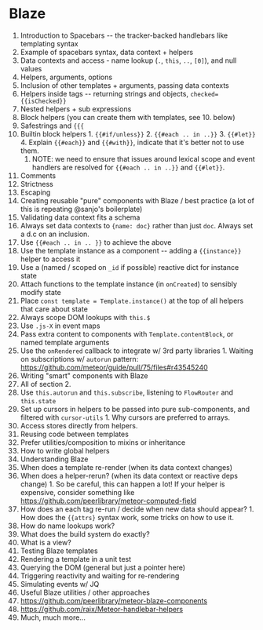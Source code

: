 # Blaze

1. Introduction to Spacebars -- the tracker-backed handlebars like templating syntax
  1. Example of spacebars syntax, data context + helpers
  2. Data contexts and access - name lookup (`.`, `this`, `..`, `[0]`), and null values
  3. Helpers, arguments, options
  4. Inclusion of other templates + arguments, passing data contexts
  5. Helpers inside tags -- returning strings and objects, `checked={{isChecked}}`
  6. Nested helpers + sub expressions
  7. Block helpers (you can create them with templates, see 10. below)
  8. Safestrings and `{{{`
  9. Builtin block helpers
    1. `{{#if/unless}}`
    2. `{{#each .. in ..}}`
    3. `{{#let}}`
    4. Explain `{{#each}}` and `{{#with}}`, indicate that it's better not to use them.
      1. NOTE: we need to ensure that issues around lexical scope and event handlers are resolved for `{{#each .. in ..}}` and `{{#let}}`.
  10. Comments
  11. Strictness
  12. Escaping
2. Creating reusable "pure" components with Blaze / best practice (a lot of this is repeating @sanjo's boilerplate)
  1. Validating data context fits a schema
  2. Always set data contexts to `{name: doc}` rather than just `doc`. Always set a d.c on an inclusion.
  3. Use `{{#each .. in .. }}` to achieve the above
  4. Use the template instance as a component -- adding a `{{instance}}` helper to access it
  5. Use a (named / scoped on `_id` if possible) reactive dict for instance state
  6. Attach functions to the template instance (in `onCreated`) to sensibly modify state
  7. Place `const template = Template.instance()` at the top of all helpers that care about state
  8. Always scope DOM lookups with `this.$`
  9. Use `.js-X` in event maps
  10. Pass extra content to components with `Template.contentBlock`, or named template arguments
  11. Use the `onRendered` callback to integrate w/ 3rd party libraries
    1. Waiting on subscriptions w/ `autorun` pattern: https://github.com/meteor/guide/pull/75/files#r43545240
3. Writing "smart" components with Blaze
  1. All of section 2.
  2. Use `this.autorun` and `this.subscribe`, listening to `FlowRouter` and `this.state`
  3. Set up cursors in helpers to be passed into pure sub-components, and filtered with `cursor-utils`
    1. Why cursors are preferred to arrays.
  4. Access stores directly from helpers.
4. Reusing code between templates
  1. Prefer utilities/composition to mixins or inheritance
  2. How to write global helpers
5. Understanding Blaze
  1. When does a template re-render (when its data context changes)
  2. When does a helper-rerun? (when its data context or reactive deps change)
    1. So be careful, this can happen a lot! If your helper is expensive, consider something like https://github.com/peerlibrary/meteor-computed-field
  3. How does an each tag re-run / decide when new data should appear?
    1. How does the `{{attrs}` syntax work, some tricks on how to use it.
  4. How do name lookups work?
  5. What does the build system do exactly?
  6. What is a view?
6. Testing Blaze templates
  1. Rendering a template in a unit test
  2. Querying the DOM (general but just a pointer here)
  3. Triggering reactivity and waiting for re-rendering
  4. Simulating events w/ JQ
7. Useful Blaze utilities / other approaches
  1. https://github.com/peerlibrary/meteor-blaze-components
  2. https://github.com/raix/Meteor-handlebar-helpers
  3. Much, much more...

